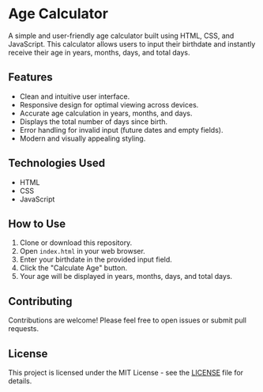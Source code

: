 # Age Calculator

A simple and user-friendly age calculator built using HTML, CSS, and JavaScript. This calculator allows users to input their birthdate and instantly receive their age in years, months, days, and total days.

## Features

- Clean and intuitive user interface.
- Responsive design for optimal viewing across devices.
- Accurate age calculation in years, months, and days.
- Displays the total number of days since birth.
- Error handling for invalid input (future dates and empty fields).
- Modern and visually appealing styling.

## Technologies Used

- HTML
- CSS
- JavaScript

## How to Use

1. Clone or download this repository.
2. Open `index.html` in your web browser.
3. Enter your birthdate in the provided input field.
4. Click the "Calculate Age" button.
5. Your age will be displayed in years, months, days, and total days.

## Contributing

Contributions are welcome! Please feel free to open issues or submit pull requests.

## License

This project is licensed under the MIT License - see the [LICENSE](LICENSE) file for details.
